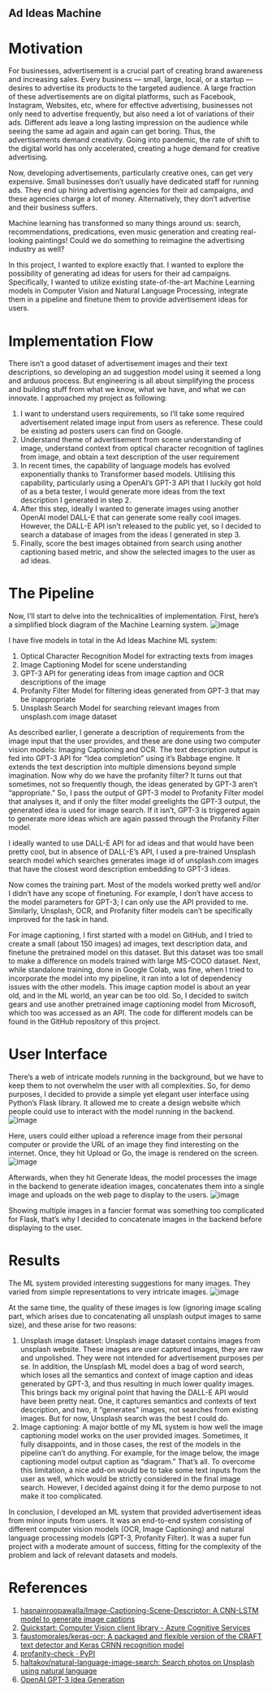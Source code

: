 ## Ad Ideas Machine

# Motivation

For businesses, advertisement is a crucial part of creating brand awareness and increasing sales. Every business — small, large, local, or a startup — desires to advertise its products to the targeted audience. A large fraction of these advertisements are on digital platforms, such as Facebook, Instagram, Websites, etc, where for effective advertising, businesses not only need to advertise frequently, but also need a lot of variations of their ads. Different ads leave a long lasting impression on the audience while seeing the same ad again and again can get boring. Thus, the advertisements demand creativity. Going into pandemic, the rate of shift to the digital world has only accelerated, creating a huge demand for creative advertising. 

Now, developing advertisements, particularly creative ones, can get very expensive. Small businesses don’t usually have dedicated staff for running ads. They end up hiring advertising agencies for their ad campaigns, and these agencies charge a lot of money. Alternatively, they don’t advertise and their business suffers. 

Machine learning has transformed so many things around us: search, recommendations, predications, even music generation and creating real-looking paintings! Could we do something to reimagine the advertising industry as well?

In this project, I wanted to explore exactly that. I wanted to explore the possibility of generating ad ideas for users for their ad campaigns. Specifically, I wanted to utilize existing state-of-the-art Machine Learning models in Computer Vision and Natural Language Processing, integrate them in a pipeline and finetune them to provide advertisement ideas for users. 


# Implementation Flow 

There isn’t a good dataset of advertisement images and their text descriptions, so developing an ad suggestion model using it seemed a long and arduous process. But engineering is all about simplifying the process and building stuff from what we know, what we have, and what we can innovate. I approached my project as following:

1. I want to understand users requirements, so I’ll take some required advertisement related image input from users as reference. These could be existing ad posters users can find on Google. 
2. Understand theme of advertisement from scene understanding of image, understand context from optical character recognition of taglines from image, and obtain a text description of the user requirement
3. In recent times, the capability of language models has evolved exponentially thanks to Transformer based models. Utilising this capability, particularly using a OpenAI’s GPT-3 API that I luckily got hold of as a beta tester, I would generate more ideas from the text description I generated in step 2. 
4. After this step, ideally I wanted to generate images using another OpenAI model DALL-E that can generate some really cool images. However, the DALL-E API isn’t released to the public yet, so I decided to search a database of images from the ideas I generated in step 3. 
5. Finally, score the best images obtained from search using another captioning based metric, and show the selected images to the user as ad ideas. 


# The Pipeline

Now, I’ll start to delve into the technicalities of implementation. First, here’s a simplified block diagram of the Machine Learning system. 
![image](https://user-images.githubusercontent.com/62667772/111731412-a8fea300-8830-11eb-9778-1fcb3d24a10c.png)

I have five models in total in the Ad Ideas Machine ML system:
1. Optical Character Recognition Model for extracting texts from images
2. Image Captioning Model for scene understanding
3. GPT-3 API for generating ideas from image caption and OCR descriptions of the image
4. Profanity Filter Model for filtering ideas generated from GPT-3 that may be inappropriate 
5. Unsplash Search Model for searching relevant images from unsplash.com image dataset

As described earlier, I generate a description of requirements from the image input that the user provides, and these are done using two computer vision models: Imaging Captioning and OCR. The text description output is fed into GPT-3 API for “Idea completion” using it’s Babbage engine. It extends the text description into multiple dimensions beyond simple imagination. Now why do we have the profanity filter? It turns out that sometimes, not so frequently though, the ideas generated by GPT-3 aren’t “appropriate.” So, I pass the output of GPT-3 model to Profanity Filter model that analyses it, and if only the filter model greelights the GPT-3 output, the generated idea is used for image search. If it isn’t, GPT-3 is triggered again to generate more ideas which are again passed through the Profanity Filter model. 

I ideally wanted to use DALL-E API for ad ideas and that would have been pretty cool, but in absence of DALL-E’s API, I used a pre-trained Unsplash search model which searches generates image id of unsplash.com images that have the closest word description embedding to GPT-3 ideas. 

Now comes the training part. Most of the models worked pretty well and/or I didn’t have any scope of finetuning. For example, I don’t have access to the model parameters for GPT-3; I can only use the API provided to me. Similarly, Unsplash, OCR, and Profanity filter models can’t be specifically improved for the task in hand.

For image captioning, I first started with a model on GitHub, and I tried to create a small (about 150 images) ad images, text description data, and finetune the pretrained model on this dataset. But this dataset was too small to make a difference on models trained with large MS-COCO dataset. Next, while standalone training, done in Google Colab, was fine, when I tried to incorporate the model into my pipeline, it ran into a lot of dependency issues with the other models. This image caption model is about an year old, and in the ML world, an year can be too old. So, I decided to switch gears and use another pretrained image captioning model from Microsoft, which too was accessed as an API. The code for different models can be found in the GitHub repository of this project. 


# User Interface

There’s a web of intricate models running in the background, but we have to keep them to not overwhelm the user with all complexities. So, for demo purposes, I decided to provide a simple yet elegant user interface using Python’s Flask library. It allowed me to create a design website which people could use to interact with the model running in the backend. ![image](https://user-images.githubusercontent.com/62667772/111731566-f9760080-8830-11eb-8cfe-4116afa403dd.png)

Here, users could either upload a reference image from their personal computer or provide the URL of an image they find interesting on the internet. Once, they hit Upload or Go, the image is rendered on the screen. ![image](https://user-images.githubusercontent.com/62667772/111731576-0135a500-8831-11eb-9998-980037800184.png)

Afterwards, when they hit Generate Ideas, the model processes the image in the backend to generate ideation images, concatenates them into a single image and uploads on the web page to display to the users. ![image](https://user-images.githubusercontent.com/62667772/111731592-08f54980-8831-11eb-9486-32c42d5e5759.png)

Showing multiple images in a fancier format was something too complicated for Flask, that’s why I decided to concatenate images in the backend before displaying to the user.  


# Results

The ML system provided interesting suggestions for many images. They varied from simple representations to very intricate images. ![image](https://user-images.githubusercontent.com/62667772/111731620-17436580-8831-11eb-8863-3904fb57a93d.png)

At the same time, the quality of these images is low (ignoring image scaling part, which arises due to concatenating all unsplash output images to same size), and these arise for two reasons:
1. Unsplash image dataset: Unsplash image dataset contains images from unsplash website. These images are user captured images, they are raw and unpolished. They were not intended for advertisement purposes per se. 
In addition, the Unsplash ML model does a bag of word search, which loses all the semantics and context of image caption and ideas generated by GPT-3, and thus resulting in much lower quality images. 
This brings back my original point that having the DALL-E API would have been pretty neat. One, it captures semantics and contexts of text description, and two, it “generates” images, not searches from existing images. But for now, Unsplash search was the best I could do.
2. Image captioning: A major bottle of my ML system is how well the image captioning model works on the user provided images. Sometimes, it fully disappoints, and in those cases, the rest of the models in the pipeline can’t do anything. For example, for the image below, the image captioning model output caption as “diagram.” That’s all. 
To overcome this limitation, a nice add-on would be to take some text inputs from the user as well, which would be strictly considered in the final image search. However, I decided against doing it for the demo purpose to not make it too complicated.

In conclusion, I developed an ML system that provided advertisement ideas from minor inputs from users. It was an end-to-end system consisting of different computer vision models (OCR, Image Captioning) and natural language processing models (GPT-3, Profanity Filter). It was a super fun project with a moderate amount of success, fitting for the complexity of the problem and lack of relevant datasets and models. 


# References

1. [hasnainroopawalla/Image-Captioning-Scene-Descriptor: A CNN-LSTM model to generate image captions](https://github.com/hasnainroopawalla/Image-Captioning-Scene-Descriptor)
2. [Quickstart: Computer Vision client library - Azure Cognitive Services](https://docs.microsoft.com/en-us/azure/cognitive-services/computer-vision/quickstarts-sdk/client-library?tabs=cli&pivots=programming-language-python)
3. [faustomorales/keras-ocr: A packaged and flexible version of the CRAFT text detector and Keras CRNN recognition model](https://github.com/faustomorales/keras-ocr#egg=keras-ocr)
4. [profanity-check · PyPI](https://pypi.org/project/profanity-check/)
5. [haltakov/natural-language-image-search: Search photos on Unsplash using natural language](https://github.com/haltakov/natural-language-image-search)
6. [OpenAI GPT-3 Idea Generation](https://beta.openai.com/docs/examples/idea-generation)
